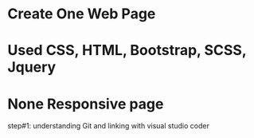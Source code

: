 # Create One Web Page
# Used CSS, HTML, Bootstrap, SCSS, Jquery
# None Responsive page

step#1: understanding Git and linking with visual studio coder
